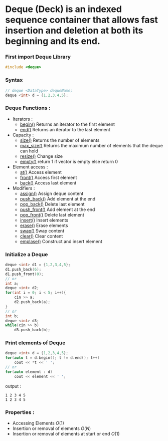 # **Deque (Deck)** is an indexed sequence container that allows fast insertion and deletion at both its beginning and its end.

### First import Deque Library
```cpp
#include <deque>
```

### Syntax 
```cpp
// deque <DataType> dequeName;
deque <int> d = {1,2,3,4,5};
```
  
### Deque Functions :
  - Iterators :
    - [begin()](https://www.javatpoint.com/post/cpp-deque-begin-function) Returns an iterator to the first element
    - [end()](https://www.javatpoint.com/post/cpp-deque-end-function) Returns an iterator to the last element
  - Capacity :
    - [size()](https://cplusplus.com/reference/deque/deque/size/) Returns the number of elements
    - [max_size()](https://www.geeksforgeeks.org/deque-max_size-function-in-c-stl/) Returns the maximum number of elements that the deque can hold
    - [resize()](https://cplusplus.com/reference/deque/deque/resize/) Change size
    - [empty()](https://cplusplus.com/reference/deque/deque/empty/) return 1 if vector is empty else return 0
  - Element access :
    - [at()](https://www.javatpoint.com/post/cpp-deque-at-function) Access element
    - [front()](https://en.cppreference.com/w/cpp/container/deque/front) Access first element
    - [back()](https://www.javatpoint.com/post/cpp-deque-back-function) Access last element
  - Modifiers :
    - [assign()](https://www.javatpoint.com/post/cpp-deque-assign-function) Assign deque content
    - [push_back()](https://cplusplus.com/reference/deque/deque/push_back/) Add element at the end
    - [pop_back()](https://www.geeksforgeeks.org/dequepop_front-dequepop_back-c-stl/) Delete last element
    - [push_front()](https://www.javatpoint.com/post/cpp-deque-push_front-function) Add element at the end
    - [pop_front()](https://cplusplus.com/reference/deque/deque/pop_front/) Delete last element
    - [insert()](https://cplusplus.com/reference/deque/deque/insert/) Insert elements
    - [erase()](https://www.javatpoint.com/post/cpp-deque-erase-function) Erase elements
    - [swap()](https://www.javatpoint.com/post/cpp-deque-swap-function) Swap content
    - [clear()](https://www.geeksforgeeks.org/dequeclear-dequeerase-c-stl/) Clear content
    - [emplase()](https://www.javatpoint.com/post/cpp-deque-emplace-function) Construct and insert element  

### Initialize a Deque
  ```cpp
  deque <int> d1 = {1,2,3,4,5};
  d1.push_back(6); 
  d1.push_front(0); 
  // or
  int a;
  deque <int> d2;
  for(int i = 0; i < 5; i++){
      cin >> a;
      d2.push_back(a);
  }
  // or
  int b;
  deque <int> d3;
  while(cin >> b)
      d3.push_back(b);
  ```
### Print elements of Deque
  ```cpp
  deque <int> d = {1,2,3,4,5};
  for(auto t = d.begin(); t != d.end(); t++)
      cout << *t << ' '; 
  // or
  for(auto element : d)
      cout << element << ' '; 
  ```
  output : 
  ```
  1 2 3 4 5
  1 2 3 4 5
  ```
### Properties :
  - Accessing Elements $O(1)$
  - Insertion or removal of elements $O(N)$
  - Insertion or removal of elements at start or end $O(1)$

